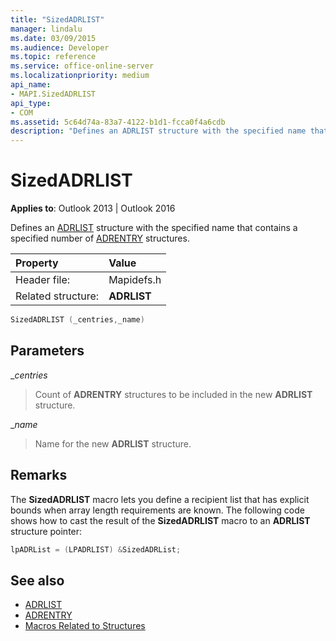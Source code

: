 ```yaml
---
title: "SizedADRLIST"
manager: lindalu
ms.date: 03/09/2015
ms.audience: Developer
ms.topic: reference
ms.service: office-online-server
ms.localizationpriority: medium
api_name:
- MAPI.SizedADRLIST
api_type:
- COM
ms.assetid: 5c64d74a-83a7-4122-b1d1-fcca0f4a6cdb
description: "Defines an ADRLIST structure with the specified name that contains a specified number of ADRENTRY structures."
---
```


# SizedADRLIST

**Applies to**: Outlook 2013 | Outlook 2016 
  
Defines an [ADRLIST](adrlist.md) structure with the specified name that contains a specified number of [ADRENTRY](adrentry.md) structures. 
  
|Property |Value |
|:-----|:-----|
|Header file:  <br/> |Mapidefs.h  <br/> |
|Related structure:  <br/> |**ADRLIST** <br/> |
   
```cpp
SizedADRLIST (_centries,_name)
```

## Parameters

__centries_
  
> Count of **ADRENTRY** structures to be included in the new **ADRLIST** structure. 
    
__name_
  
> Name for the new **ADRLIST** structure. 
    
## Remarks

The **SizedADRLIST** macro lets you define a recipient list that has explicit bounds when array length requirements are known. The following code shows how to cast the result of the **SizedADRLIST** macro to an **ADRLIST** structure pointer: 
  
```cpp
lpADRList = (LPADRLIST) &SizedADRList;
```

## See also

- [ADRLIST](adrlist.md)
- [ADRENTRY](adrentry.md)
- [Macros Related to Structures](macros-related-to-structures.md)

